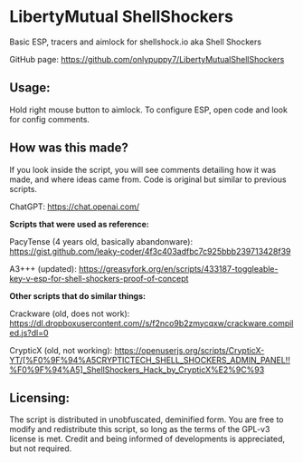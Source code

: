 # LibertyMutual ShellShockers
Basic ESP, tracers and aimlock for shellshock.io aka Shell Shockers

GitHub page: https://github.com/onlypuppy7/LibertyMutualShellShockers

## Usage:

Hold right mouse button to aimlock. To configure ESP, open code and look for config comments. 

## How was this made?

If you look inside the script, you will see comments detailing how it was made, and where ideas came from. Code is original but similar to previous scripts.

ChatGPT: https://chat.openai.com/

**Scripts that were used as reference:**

PacyTense (4 years old, basically abandonware): https://gist.github.com/leaky-coder/4f3c403adfbc7c925bbb239713428f39

A3+++ (updated): https://greasyfork.org/en/scripts/433187-toggleable-key-v-esp-for-shell-shockers-proof-of-concept

**Other scripts that do similar things:**

Crackware (old, does not work): https://dl.dropboxusercontent.com//s/f2nco9b2zmycqxw/crackware.compiled.js?dl=0

CrypticX (old, not working): https://openuserjs.org/scripts/CrypticX-YT/[%F0%9F%94%A5CRYPTICTECH_SHELL_SHOCKERS_ADMIN_PANEL!!%F0%9F%94%A5]_ShellShockers_Hack_by_CrypticX%E2%9C%93

## Licensing:

The script is distributed in unobfuscated, deminified form. You are free to modify and redistribute this script, so long as the terms of the GPL-v3 license is met. Credit and being informed of developments is appreciated, but not required.
